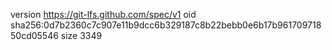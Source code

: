 version https://git-lfs.github.com/spec/v1
oid sha256:0d7b2360c7c907e11b9dcc6b329187c8b22bebb0e6b17b96170971850cd05546
size 3349
